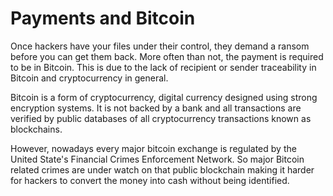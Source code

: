 # Payments and Bitcoin
Once hackers have your files under their control, they demand a ransom before
you can get them back. More often than not, the payment is required to be in
Bitcoin. This is due to the lack of recipient or sender traceability in Bitcoin
and cryptocurrency in general. 

Bitcoin is a form of cryptocurrency, digital currency designed using strong
encryption systems. It is not backed by a bank and all transactions are
verified by public databases of all cryptocurrency transactions known as
blockchains. 

However, nowadays every major bitcoin exchange is regulated by the United
State's Financial Crimes Enforcement Network. So major Bitcoin related crimes
are under watch on that public blockchain making it harder for hackers to
convert the money into cash without being identified. 
